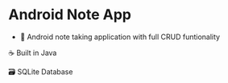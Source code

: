 # Android Note App 

- 🤖 Android note taking application with full CRUD funtionality 

☕ Built in Java

🗃️ SQLite Database
